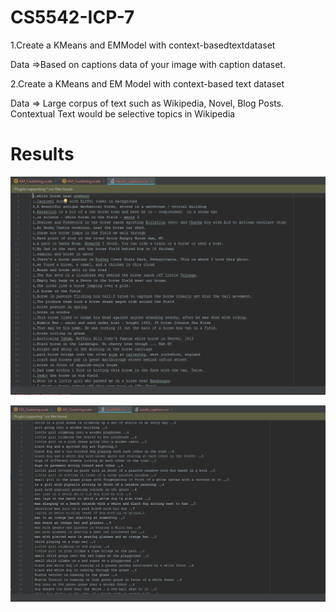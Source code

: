 # CS5542-ICP-7

1.Create a KMeans and EMModel with context-basedtextdataset 

Data =>Based on captions data of your image with caption dataset. 

2.Create a KMeans and EM Model with context-based text dataset 

Data => Large corpus of text such as Wikipedia, Novel, Blog Posts. Contextual Text would be selective topics in Wikipedia

# Results

![](https://github.com/anhnguyent93/CS5542/blob/master/images/ICP7_result_captions.PNG)

![](https://github.com/anhnguyent93/CS5542/blob/master/images/ICP7_resultEM_captions.PNG)
